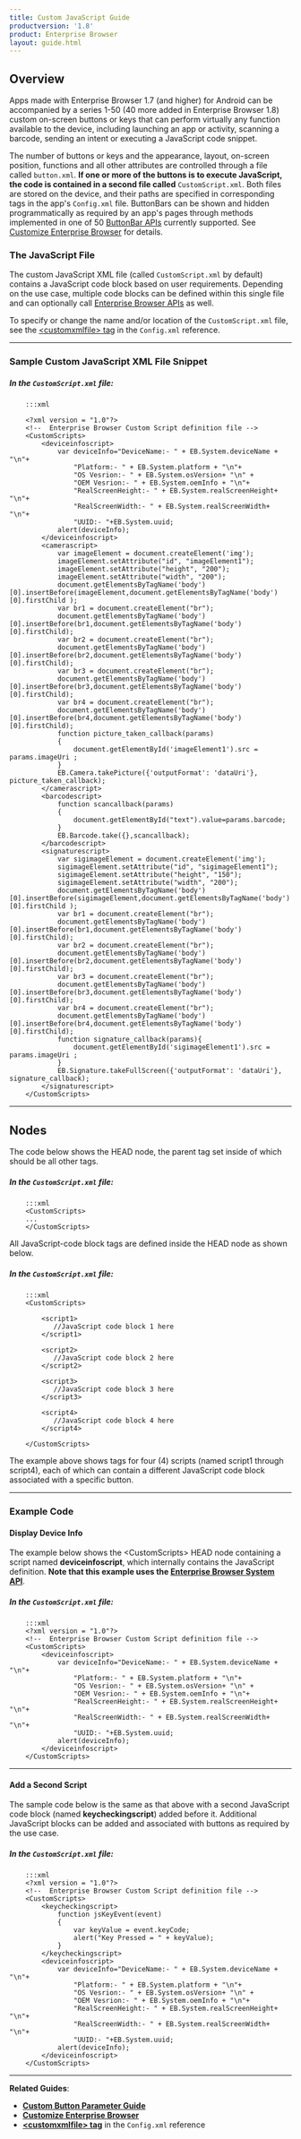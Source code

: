 ```yaml
---
title: Custom JavaScript Guide
productversion: '1.8'
product: Enterprise Browser
layout: guide.html
---
```


## Overview

Apps made with Enterprise Browser 1.7 (and higher) for Android can be accompanied by a series 1-50 (40 more added in Enterprise Browser 1.8) custom on-screen buttons or keys that can perform virtually any function available to the device, including launching an app or activity, scanning a barcode, sending an intent or executing a JavaScript code snippet. 

The number of buttons or keys and the appearance, layout, on-screen position, functions and all other attributes are controlled through a file called `button.xml`. **If one or more of the buttons is to execute JavaScript, the code is contained in a second file called** `CustomScript.xml`. Both files are stored on the device, and their paths are specified in corresponding tags in the app's `Config.xml` file. ButtonBars can be shown and hidden programmatically as required by an app's pages through methods implemented in one of 50 [ButtonBar APIs](../../../api/re2x/ButtonBar) currently supported. See [Customize Enterprise Browser](../) for details. 

### The JavaScript File
The custom JavaScript XML file (called `CustomScript.xml` by default) contains a JavaScript code block based on user requirements. Depending on the use case, multiple code blocks can be defined within this single file and can optionally call [Enterprise Browser APIs](../../../api) as well. 

To specify or change the name and/or location of the `CustomScript.xml` file, see the [&lt;customxmlfile&gt; tag](../../configreference/#customxmlfile) in the `Config.xml` reference.

-----

### Sample Custom JavaScript XML File Snippet

##### In the `CustomScript.xml` file:

        :::xml

        <?xml version = "1.0"?>
        <!--  Enterprise Browser Custom Script definition file -->
        <CustomScripts>
        	<deviceinfoscript>
        		var deviceInfo="DeviceName:- " + EB.System.deviceName + "\n"+
        			"Platform:- " + EB.System.platform + "\n"+
        			"OS Vesrion:- " + EB.System.osVersion+ "\n" +
        			"OEM Vesrion:- " + EB.System.oemInfo + "\n"+
        			"RealScreenHeight:- " + EB.System.realScreenHeight+ "\n"+
        			"RealScreenWidth:- " + EB.System.realScreenWidth+ "\n"+
        			"UUID:- "+EB.System.uuid;
        		alert(deviceInfo);  
        	</deviceinfoscript>
        	<camerascript>
        		var imageElement = document.createElement('img');
        		imageElement.setAttribute("id", "imageElement1");
        		imageElement.setAttribute("height", "200");
        		imageElement.setAttribute("width", "200");
        		document.getElementsByTagName('body')[0].insertBefore(imageElement,document.getElementsByTagName('body')[0].firstChild );
        		var br1 = document.createElement("br");
        		document.getElementsByTagName('body')[0].insertBefore(br1,document.getElementsByTagName('body')[0].firstChild);
        		var br2 = document.createElement("br");
        		document.getElementsByTagName('body')[0].insertBefore(br2,document.getElementsByTagName('body')[0].firstChild);
        		var br3 = document.createElement("br");
        		document.getElementsByTagName('body')[0].insertBefore(br3,document.getElementsByTagName('body')[0].firstChild);
        		var br4 = document.createElement("br");
        		document.getElementsByTagName('body')[0].insertBefore(br4,document.getElementsByTagName('body')[0].firstChild);
        		function picture_taken_callback(params)
        		{
        			document.getElementById('imageElement1').src = params.imageUri ; 
        		}
        		EB.Camera.takePicture({'outputFormat': 'dataUri'}, picture_taken_callback);
        	</camerascript>
        	<barcodescript>
        		function scancallback(params)
        		{
        			document.getElementById("text").value=params.barcode;
        		}	
        		EB.Barcode.take({},scancallback);
        	</barcodescript>
        	<signaturescript>
        		var sigimageElement = document.createElement('img');
        		sigimageElement.setAttribute("id", "sigimageElement1");
        		sigimageElement.setAttribute("height", "150");
        		sigimageElement.setAttribute("width", "200");
        		document.getElementsByTagName('body')[0].insertBefore(sigimageElement,document.getElementsByTagName('body')[0].firstChild );
        		var br1 = document.createElement("br");
        		document.getElementsByTagName('body')[0].insertBefore(br1,document.getElementsByTagName('body')[0].firstChild);
        		var br2 = document.createElement("br");
        		document.getElementsByTagName('body')[0].insertBefore(br2,document.getElementsByTagName('body')[0].firstChild);
        		var br3 = document.createElement("br");
        		document.getElementsByTagName('body')[0].insertBefore(br3,document.getElementsByTagName('body')[0].firstChild);
        		var br4 = document.createElement("br");
        		document.getElementsByTagName('body')[0].insertBefore(br4,document.getElementsByTagName('body')[0].firstChild);
        		function signature_callback(params){
        			document.getElementById('sigimageElement1').src = params.imageUri ; 
        		}	
        		EB.Signature.takeFullScreen({'outputFormat': 'dataUri'}, signature_callback);
        	</signaturescript>
        </CustomScripts>

---

## Nodes

The code below shows the HEAD node, the parent tag set inside of which should be all other tags.

##### In the `CustomScript.xml` file:


        :::xml
        <CustomScripts>
        ...
        </CustomScripts>


All JavaScript-code block tags are defined inside the HEAD node as shown below.

##### In the `CustomScript.xml` file:

        :::xml
        <CustomScripts>

        	<script1>
        	   //JavaScript code block 1 here
        	</script1>

        	<script2>
               //JavaScript code block 2 here
        	</script2>

        	<script3>
               //JavaScript code block 3 here
        	</script3>

        	<script4>
               //JavaScript code block 4 here
        	</script4>	

        </CustomScripts>

The example above shows tags for four (4) scripts (named script1 through script4), each of which can contain a different JavaScript code block associated with a specific button.

-----

### Example Code

#### Display Device Info
The example below shows the &lt;CustomScripts&gt; HEAD node containing a script named **deviceinfoscript**, which internally contains the JavaScript definition. **Note that this example uses the [Enterprise Browser System API](../../../api/system)**.

##### In the `CustomScript.xml` file:

        :::xml
        <?xml version = "1.0"?>
        <!--  Enterprise Browser Custom Script definition file -->
        <CustomScripts>
        	<deviceinfoscript>
        		var deviceInfo="DeviceName:- " + EB.System.deviceName + "\n"+
        			"Platform:- " + EB.System.platform + "\n"+
        			"OS Vesrion:- " + EB.System.osVersion+ "\n" +
        			"OEM Vesrion:- " + EB.System.oemInfo + "\n"+
        			"RealScreenHeight:- " + EB.System.realScreenHeight+ "\n"+
        			"RealScreenWidth:- " + EB.System.realScreenWidth+ "\n"+
        			"UUID:- "+EB.System.uuid;
        		alert(deviceInfo);  
        	</deviceinfoscript>
        </CustomScripts>

-----

#### Add a Second Script

The sample code below is the same as that above with a second JavaScript code block (named **keycheckingscript**) added before it. Additional JavaScript blocks can be added and associated with buttons as required by the use case.

##### In the `CustomScript.xml` file:

        :::xml
        <?xml version = "1.0"?>
        <!--  Enterprise Browser Custom Script definition file -->
        <CustomScripts>
        	<keycheckingscript>
        		function jsKeyEvent(event)
        		{		
        			var keyValue = event.keyCode;		
        			alert("Key Pressed = " + keyValue);
        		}
        	</keycheckingscript>
        	<deviceinfoscript>
        		var deviceInfo="DeviceName:- " + EB.System.deviceName + "\n"+
        			"Platform:- " + EB.System.platform + "\n"+
        			"OS Vesrion:- " + EB.System.osVersion+ "\n" +
        			"OEM Vesrion:- " + EB.System.oemInfo + "\n"+
        			"RealScreenHeight:- " + EB.System.realScreenHeight+ "\n"+
        			"RealScreenWidth:- " + EB.System.realScreenWidth+ "\n"+
        			"UUID:- "+EB.System.uuid;
        		alert(deviceInfo);  
        	</deviceinfoscript>
        </CustomScripts>

-----

**Related Guides**:

* **[Custom Button Parameter Guide](../button)**
* **[Customize Enterprise Browser](../)**
* **[&lt;customxmlfile&gt; tag](../../configreference/#customxmlfile)** in the `Config.xml` reference
